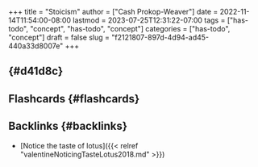+++
title = "Stoicism"
author = ["Cash Prokop-Weaver"]
date = 2022-11-14T11:54:00-08:00
lastmod = 2023-07-25T12:31:22-07:00
tags = ["has-todo", "concept", "has-todo", "concept"]
categories = ["has-todo", "concept"]
draft = false
slug = "f2121807-897d-4d94-ad45-440a33d8007e"
+++

##  {#d41d8c}


## Flashcards {#flashcards}


## Backlinks {#backlinks}

-   [Notice the taste of lotus]({{< relref "valentineNoticingTasteLotus2018.md" >}})
